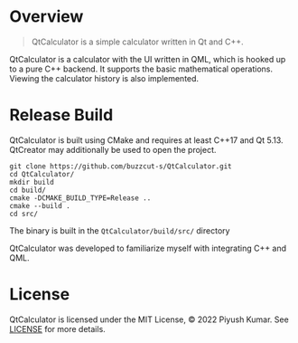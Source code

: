 # Overview

> QtCalculator is a simple calculator written in Qt and C++.

QtCalculator is a calculator with the UI written in QML, which is hooked up to a pure C++ backend. It supports the basic mathematical operations. Viewing the calculator history is also implemented.

# Release Build

QtCalculator is built using CMake and requires at least C++17 and Qt 5.13. QtCreator may additionally be used to open the project.

```
git clone https://github.com/buzzcut-s/QtCalculator.git
cd QtCalculator/
mkdir build
cd build/
cmake -DCMAKE_BUILD_TYPE=Release ..
cmake --build .
cd src/
```

The binary is built in the `QtCalculator/build/src/` directory

QtCalculator was developed to familiarize myself with integrating C++ and QML.

# License

QtCalculator is licensed under the MIT License, © 2022 Piyush Kumar. See [LICENSE](https://github.com/buzzcut-s/QtCalculator/blob/main/LICENSE) for more details.
